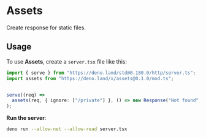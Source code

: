# Assets

Create response for static files.

## Usage

To use **Assets**, create a `server.tsx` file like this:

```ts
import { serve } from "https://deno.land/std@0.180.0/http/server.ts";
import assets from "https://deno.land/x/assets@0.1.0/mod.ts";


serve((req) =>
  assets(req, { ignore: ["/private"] }, () => new Response("Not found", { status: 404 }))
);
```

**Run the server**:

```bash
deno run --allow-net --allow-read server.tsx
```
